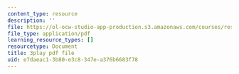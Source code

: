 ```yaml
---
content_type: resource
description: ''
file: https://ol-ocw-studio-app-production.s3.amazonaws.com/courses/res-18-006-calculus-revisited-single-variable-calculus-fall-2010/e7daeac13b80e3c8347ea376b6683f78_lLmt2UPPuY4.pdf
file_type: application/pdf
learning_resource_types: []
resourcetype: Document
title: 3play pdf file
uid: e7daeac1-3b80-e3c8-347e-a376b6683f78
---
```

